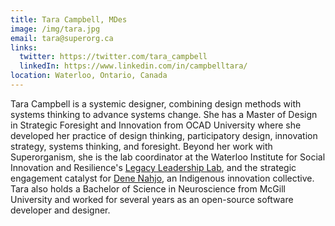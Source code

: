 ```yaml
---
title: Tara Campbell, MDes
image: /img/tara.jpg
email: tara@superorg.ca
links:
  twitter: https://twitter.com/tara_campbell
  linkedIn: https://www.linkedin.com/in/campbelltara/
location: Waterloo, Ontario, Canada
---
```


Tara Campbell is a systemic designer, combining design methods with systems thinking to advance systems change. She has a Master of Design in Strategic Foresight and Innovation from OCAD University where she developed her practice of design thinking, participatory design, innovation strategy, systems thinking, and foresight. Beyond her work with Superorganism, she is the lab coordinator at the Waterloo Institute for Social Innovation and Resilience's [Legacy Leadership Lab](https://uwaterloo.ca/legacy-leadership-lab/), and the strategic engagement catalyst for [Dene Nahjo](https://www.denenahjo.com/), an Indigenous innovation collective. Tara also holds a Bachelor of Science in Neuroscience from McGill University and worked for several years as an open-source software developer and designer.